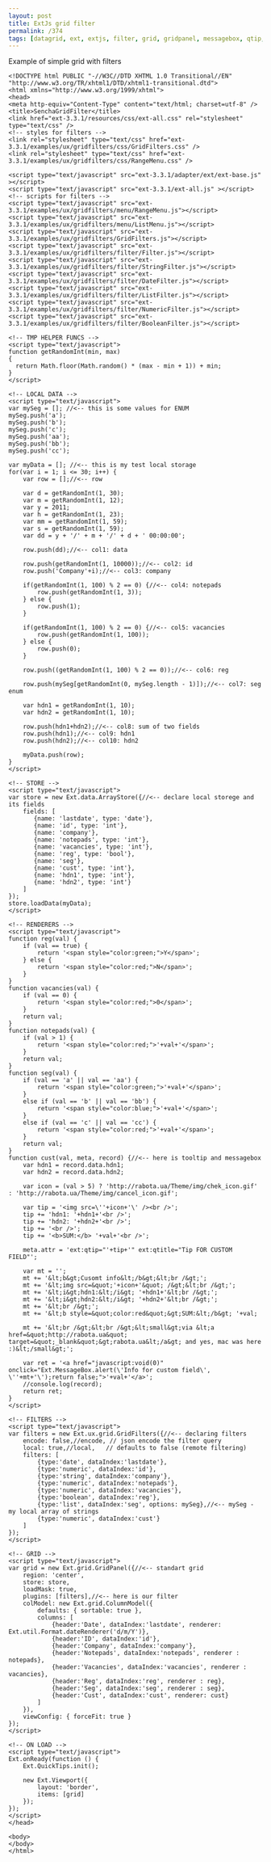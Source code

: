 ```yaml
---
layout: post
title: ExtJs grid filter
permalink: /374
tags: [datagrid, ext, extjs, filter, grid, gridpanel, messagebox, qtip, quicktip, renderer, tooltip]
---
```


Example of simple grid with filters


    <!DOCTYPE html PUBLIC "-//W3C//DTD XHTML 1.0 Transitional//EN" "http://www.w3.org/TR/xhtml1/DTD/xhtml1-transitional.dtd">
    <html xmlns="http://www.w3.org/1999/xhtml">
    <head>
    <meta http-equiv="Content-Type" content="text/html; charset=utf-8" />
    <title>SenchaGridFilter</title>
    <link href="ext-3.3.1/resources/css/ext-all.css" rel="stylesheet" type="text/css" />
    <!-- styles for filters -->
    <link rel="stylesheet" type="text/css" href="ext-3.3.1/examples/ux/gridfilters/css/GridFilters.css" />
    <link rel="stylesheet" type="text/css" href="ext-3.3.1/examples/ux/gridfilters/css/RangeMenu.css" />

    <script type="text/javascript" src="ext-3.3.1/adapter/ext/ext-base.js" ></script>
    <script type="text/javascript" src="ext-3.3.1/ext-all.js" ></script>
    <!-- scripts for filters -->
    <script type="text/javascript" src="ext-3.3.1/examples/ux/gridfilters/menu/RangeMenu.js"></script>
    <script type="text/javascript" src="ext-3.3.1/examples/ux/gridfilters/menu/ListMenu.js"></script>
    <script type="text/javascript" src="ext-3.3.1/examples/ux/gridfilters/GridFilters.js"></script>
    <script type="text/javascript" src="ext-3.3.1/examples/ux/gridfilters/filter/Filter.js"></script>
    <script type="text/javascript" src="ext-3.3.1/examples/ux/gridfilters/filter/StringFilter.js"></script>
    <script type="text/javascript" src="ext-3.3.1/examples/ux/gridfilters/filter/DateFilter.js"></script>
    <script type="text/javascript" src="ext-3.3.1/examples/ux/gridfilters/filter/ListFilter.js"></script>
    <script type="text/javascript" src="ext-3.3.1/examples/ux/gridfilters/filter/NumericFilter.js"></script>
    <script type="text/javascript" src="ext-3.3.1/examples/ux/gridfilters/filter/BooleanFilter.js"></script>

    <!-- TMP HELPER FUNCS -->
    <script type="text/javascript">
    function getRandomInt(min, max)
    {
      return Math.floor(Math.random() * (max - min + 1)) + min;
    }
    </script>

    <!-- LOCAL DATA -->
    <script type="text/javascript">
    var mySeg = []; //<-- this is some values for ENUM
    mySeg.push('a');
    mySeg.push('b');
    mySeg.push('c');
    mySeg.push('aa');
    mySeg.push('bb');
    mySeg.push('cc');

    var myData = []; //<-- this is my test local storage
    for(var i = 1; i <= 30; i++) {
        var row = [];//<-- row

        var d = getRandomInt(1, 30);
        var m = getRandomInt(1, 12);
        var y = 2011;
        var h = getRandomInt(1, 23);
        var mm = getRandomInt(1, 59);
        var s = getRandomInt(1, 59);
        var dd = y + '/' + m + '/' + d + ' 00:00:00';

        row.push(dd);//<-- col1: data

        row.push(getRandomInt(1, 10000));//<-- col2: id
        row.push('Company'+i);//<-- col3: company

        if(getRandomInt(1, 100) % 2 == 0) {//<-- col4: notepads
            row.push(getRandomInt(1, 3));
        } else {
            row.push(1);
        }

        if(getRandomInt(1, 100) % 2 == 0) {//<-- col5: vacancies
            row.push(getRandomInt(1, 100));
        } else {
            row.push(0);
        }

        row.push((getRandomInt(1, 100) % 2 == 0));//<-- col6: reg

        row.push(mySeg[getRandomInt(0, mySeg.length - 1)]);//<-- col7: seg enum

        var hdn1 = getRandomInt(1, 10);
        var hdn2 = getRandomInt(1, 10);

        row.push(hdn1+hdn2);//<-- col8: sum of two fields
        row.push(hdn1);//<-- col9: hdn1
        row.push(hdn2);//<-- col10: hdn2

        myData.push(row);
    }
    </script>

    <!-- STORE -->
    <script type="text/javascript">
    var store = new Ext.data.ArrayStore({//<-- declare local storege and its fields
        fields: [
           {name: 'lastdate', type: 'date'},
           {name: 'id', type: 'int'},
           {name: 'company'},
           {name: 'notepads', type: 'int'},
           {name: 'vacancies', type: 'int'},
           {name: 'reg', type: 'bool'},
           {name: 'seg'},
           {name: 'cust', type: 'int'},
           {name: 'hdn1', type: 'int'},
           {name: 'hdn2', type: 'int'}
        ]
    });
    store.loadData(myData);
    </script>

    <!-- RENDERERS -->
    <script type="text/javascript">
    function reg(val) {
        if (val == true) {
            return '<span style="color:green;">Y</span>';
        } else {
            return '<span style="color:red;">N</span>';
        }
    }
    function vacancies(val) {
        if (val == 0) {
            return '<span style="color:red;">0</span>';
        }
        return val;
    }
    function notepads(val) {
        if (val > 1) {
            return '<span style="color:red;">'+val+'</span>';
        }
        return val;
    }
    function seg(val) {
        if (val == 'a' || val == 'aa') {
            return '<span style="color:green;">'+val+'</span>';
        }
        else if (val == 'b' || val == 'bb') {
            return '<span style="color:blue;">'+val+'</span>';
        }
        else if (val == 'c' || val == 'cc') {
            return '<span style="color:red;">'+val+'</span>';
        }
        return val;
    }
    function cust(val, meta, record) {//<-- here is tooltip and messagebox
        var hdn1 = record.data.hdn1;
        var hdn2 = record.data.hdn2;

        var icon = (val > 5) ? 'http://rabota.ua/Theme/img/chek_icon.gif' : 'http://rabota.ua/Theme/img/cancel_icon.gif';

        var tip = '<img src=\''+icon+'\' /><br />';
        tip += 'hdn1: '+hdn1+'<br />';
        tip += 'hdn2: '+hdn2+'<br />';
        tip += '<br />';
        tip += '<b>SUM:</b> '+val+'<br />';

        meta.attr = 'ext:qtip="'+tip+'" ext:qtitle="Tip FOR CUSTOM FIELD"';

        var mt = '';
        mt += '&lt;b&gt;Cusomt info&lt;/b&gt;&lt;br /&gt;';
        mt += '&lt;img src=&quot;'+icon+'&quot; /&gt;&lt;br /&gt;';
        mt += '&lt;i&gt;hdn1:&lt;/i&gt; '+hdn1+'&lt;br /&gt;';
        mt += '&lt;i&gt;hdn2:&lt;/i&gt; '+hdn2+'&lt;br /&gt;';
        mt += '&lt;br /&gt;';
        mt += '&lt;b style=&quot;color:red&quot;&gt;SUM:&lt;/b&gt; '+val;

        mt += '&lt;br /&gt;&lt;br /&gt;&lt;small&gt;via &lt;a href=&quot;http://rabota.ua&quot; target=&quot;_blank&quot;&gt;rabota.ua&lt;/a&gt; and yes, mac was here :)&lt;/small&gt;';

        var ret = '<a href="javascript:void(0)" onclick="Ext.MessageBox.alert(\'Info for custom field\', \''+mt+'\');return false;">'+val+'</a>';
        //console.log(record);
        return ret;
    }
    </script>

    <!-- FILTERS -->
    <script type="text/javascript">
    var filters = new Ext.ux.grid.GridFilters({//<-- declaring filters
        encode: false,//encode, // json encode the filter query
        local: true,//local,   // defaults to false (remote filtering)
        filters: [
            {type:'date', dataIndex:'lastdate'},
            {type:'numeric', dataIndex:'id'},
            {type:'string', dataIndex:'company'},
            {type:'numeric', dataIndex:'notepads'},
            {type:'numeric', dataIndex:'vacancies'},
            {type:'boolean', dataIndex:'reg'},
            {type:'list', dataIndex:'seg', options: mySeg},//<-- mySeg - my local array of strings
            {type:'numeric', dataIndex:'cust'}
        ]
    });
    </script>

    <!-- GRID -->
    <script type="text/javascript">
    var grid = new Ext.grid.GridPanel({//<-- standart grid
        region: 'center',
        store: store,
        loadMask: true,
        plugins: [filters],//<-- here is our filter
        colModel: new Ext.grid.ColumnModel({
            defaults: { sortable: true },
            columns: [
                {header:'Date', dataIndex:'lastdate', renderer: Ext.util.Format.dateRenderer('d/m/Y')},
                {header:'ID', dataIndex:'id'},
                {header:'Company', dataIndex:'company'},
                {header:'Notepads', dataIndex:'notepads', renderer : notepads},
                {header:'Vacancies', dataIndex:'vacancies', renderer : vacancies},
                {header:'Reg', dataIndex:'reg', renderer : reg},
                {header:'Seg', dataIndex:'seg', renderer : seg},
                {header:'Cust', dataIndex:'cust', renderer: cust}
            ]
        }),
        viewConfig: { forceFit: true }
    });
    </script>

    <!-- ON LOAD -->
    <script type="text/javascript">
    Ext.onReady(function () {
        Ext.QuickTips.init();

        new Ext.Viewport({
            layout: 'border',
            items: [grid]
        });
    });
    </script>
    </head>

    <body>
    </body>
    </html>


